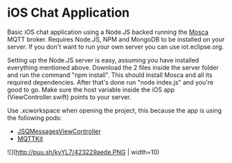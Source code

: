 # iOS Chat Application

Basic iOS chat application using a Node.JS backed running the [Mosca](https://www.npmjs.com/package/mosca) MQTT broker. Requires Node.JS, NPM and MongoDB to be installed on your server. If you don't want to run your own server you can use iot.eclipse.org.

Setting up the Node.JS server is easy, assuming you have installed everything mentioned above. Download the 2 files inside the server folder and run the command "npm install". This should install Mosca and all its required dependencies. After that's done run "node index.js" and you're good to go. Make sure the host variable inside the iOS app (ViewController.swift) points to your server.

Use .xcworkspace when opening the project, this because the app is using the following pods:

- [JSQMessagesViewController](https://github.com/jessesquires/JSQMessagesViewController)
- [MQTTKit](https://github.com/mobile-web-messaging/MQTTKit)

![](http://puu.sh/kvYL7/423229aede.PNG | width=10)
